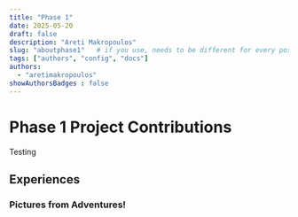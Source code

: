 ```yaml
---
title: "Phase 1"
date: 2025-05-20
draft: false
description: "Areti Makropoulos"
slug: "aboutphase1"   # if you use, needs to be different for every post
tags: ["authors", "config", "docs"]
authors:
  - "aretimakropoulos"
showAuthorsBadges : false
---
```


# Phase 1 Project Contributions

Testing

## Experiences



### Pictures from Adventures!


